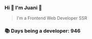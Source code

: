 ### Hi 👋 I&#39;m Juani 🦁

> I&#39;m a Frontend Web Developer SSR

### 📚 Days being a developer: 946

